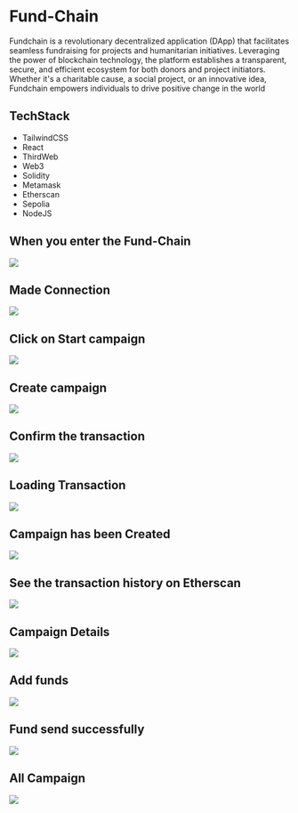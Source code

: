 # Fund-Chain
Fundchain is a revolutionary decentralized application (DApp) that facilitates seamless fundraising for projects and humanitarian initiatives. Leveraging the power of blockchain technology, the platform establishes a transparent, secure, and efficient ecosystem for both donors and project initiators. Whether it's a charitable cause, a social project, or an innovative idea, Fundchain empowers individuals to drive positive change in the world

## TechStack
* TailwindCSS
* React
* ThirdWeb
* Web3
* Solidity
* Metamask
* Etherscan
* Sepolia
* NodeJS

## When you enter the Fund-Chain
![](images/1.png)

## Made Connection
![](images/2.png)

## Click on Start campaign 
![](images/3.png)

## Create campaign
![](images/4.png)

## Confirm the transaction
![](images/5.png)

## Loading Transaction 
![](images/6.png)

## Campaign has been Created
![](images/7.png)

## See the transaction history on Etherscan
![](images/8.png)

## Campaign Details
![](images/9.png)

## Add funds
![](images/10.png)

## Fund send successfully 
![](images/11.png)

## All Campaign
![](images/12.png)
